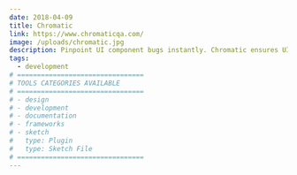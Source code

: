 ```yaml
---
date: 2018-04-09
title: Chromatic
link: https://www.chromaticqa.com/
image: /uploads/chromatic.jpg
description: Pinpoint UI component bugs instantly. Chromatic ensures UI consistency in React components, down to the pixel. Every commit is automatically tested for visual changes in the cloud.
tags:
  - development
# ================================
# TOOLS CATEGORIES AVAILABLE
# ================================
# - design
# - development
# - documentation
# - frameworks
# - sketch
#   type: Plugin
#   type: Sketch File
# ================================
---
```

